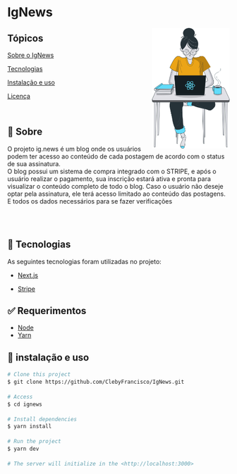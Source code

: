 # IgNews


<img align="right" src="./public/images/avatar.svg" width="35%" alt="IgNews">

## Tópicos 

[Sobre o IgNews](#dart-sobre)

[Tecnologias](#rocket-tecnologias)

[Instalação e uso](#instalação-e-uso)

[Licença](#licença)

<br>

## :dart: Sobre ##

O projeto ig.news é um blog onde os usuários podem ter acesso ao conteúdo de cada postagem de acordo com o status de sua assinatura.<br>
O blog possui um sistema de compra integrado com o STRIPE, e após o usuário realizar o pagamento, sua inscrição estará ativa e pronta para visualizar o conteúdo completo
de todo o blog. Caso o usuário não deseje optar pela assinatura, ele terá acesso limitado ao conteúdo das postagens. E todos os dados necessários para se fazer verificações

<br>
<br>



## :rocket: Tecnologias ##

As seguintes tecnologias foram utilizadas no projeto:

- [Next.js](https://nextjs.org/)

- [Stripe](https://stripe.com/)


## :white_check_mark: Requerimentos ##

- [Node](https://nodejs.org/en/)
- [Yarn](https://yarnpkg.com/lang/en/)

## :checkered_flag: instalação e uso ##

```bash
# Clone this project
$ git clone https://github.com/ClebyFrancisco/IgNews.git

# Access
$ cd ignews

# Install dependencies
$ yarn install

# Run the project
$ yarn dev

# The server will initialize in the <http://localhost:3000>
```